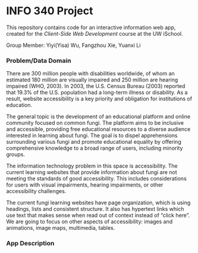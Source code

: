# INFO 340 Project

This repository contains code for an interactive information web app, created for the _Client-Side Web Development_ course at the UW iSchool.

Group Member: Yiyi(Yisa) Wu, Fangzhou Xie, Yuanxi Li

### Problem/Data Domain

There are 300 million people with disabilities worldwide, of whom an estimated 180 million are visually impaired and 250 million are hearing impaired (WHO, 2003). In 2003, the U.S. Census Bureau (2003) reported that 19.3% of the U.S. population had a long-term illness or disability. As a result, website accessibility is a key priority and obligation for institutions of education.   

The general topic is the development of an educational platform and online community focused on common fungi. The platform aims to be inclusive and accessible, providing free educational resources to a diverse audience interested in learning about fungi. The goal is to dispel apprehensions surrounding various fungi and promote educational equality by offering comprehensive knowledge to a broad range of users, including minority groups.

The information technology problem in this space is accessibility. The current learning websites that provide information about fungi are not meeting the standards of good accessibility. This includes considerations for users with visual impairments, hearing impairments, or other accessibility challenges.

The current fungi learning websites have page organization, which is using headings, lists and consistent structure. It also has hypertext links which use text that makes sense when read out of context instead of  “click here”. We are going to focus on other aspects of accessibility: images and animations, image maps, multimedia, tables.

### App Description
